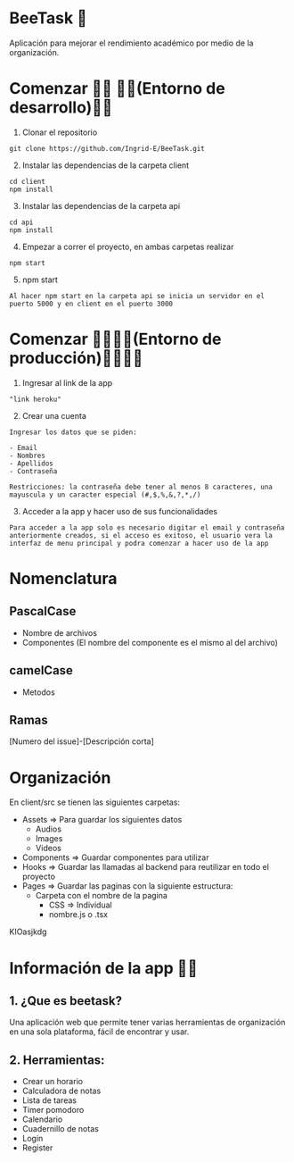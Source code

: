 # BeeTask 🐝
Aplicación para mejorar el rendimiento académico por medio de la organización.

# Comenzar 🍯💛 👾🤖(Entorno de desarrollo)🤖👾
1. Clonar el repositorio
```
git clone https://github.com/Ingrid-E/BeeTask.git
```
2. Instalar las dependencias de la carpeta client
```
cd client
npm install
```
3. Instalar las dependencias de la carpeta api
```
cd api
npm install
```
4. Empezar a correr el proyecto, en ambas carpetas realizar
```
npm start
```

5. npm start
```
Al hacer npm start en la carpeta api se inicia un servidor en el puerto 5000 y en client en el puerto 3000
```

# Comenzar 👩🏼‍🌾🐝(Entorno de producción)👨🏼‍🌾🐝
1. Ingresar al link de la app
```
"link heroku"
```
2. Crear una cuenta
```
Ingresar los datos que se piden:

- Email
- Nombres
- Apellidos
- Contraseña

Restricciones: la contraseña debe tener al menos 8 caracteres, una mayuscula y un caracter especial (#,$,%,&,?,*,/)
```

3. Acceder a la app y hacer uso de sus funcionalidades
```
Para acceder a la app solo es necesario digitar el email y contraseña anteriormente creados, si el acceso es exitoso, el usuario vera la interfaz de menu principal y podra comenzar a hacer uso de la app
```

# Nomenclatura

## **PascalCase**
- Nombre de archivos
- Componentes (El nombre del componente es el mismo al del archivo)
## **camelCase**
- Metodos

## Ramas
[Numero del issue]-[Descripción corta]

# Organización
En client/src se tienen las siguientes carpetas:
- Assets  => Para guardar los siguientes datos
    - Audios
    - Images
    - Videos
- Components => Guardar componentes para utilizar
- Hooks => Guardar las llamadas al backend para reutilizar en todo el proyecto
- Pages => Guardar las paginas con la siguiente estructura:
    - Carpeta con el nombre de la pagina
        - CSS => Individual
        - nombre.js o .tsx

KIOasjkdg

# Información de la app 🌷🐝

## 1. ¿Que es beetask?
Una aplicación web que permite tener varias herramientas de organización en una sola plataforma, fácil de encontrar y usar.

## 2. Herramientas:
- Crear un horario 
- Calculadora de notas
- Lista de tareas
- Timer pomodoro
- Calendario
- Cuadernillo de notas
- Login
- Register

